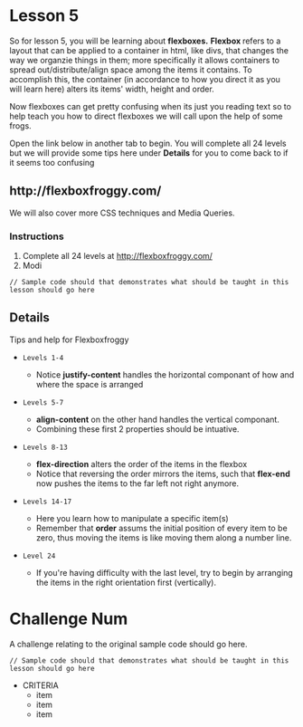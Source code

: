 # Lesson 5

So for lesson 5, you will be learning about <strong>flexboxes.</strong>
<strong>Flexbox </strong> refers to a layout that can be applied to a container in html, like divs, that changes the way we organzie things in them; more specifically it allows containers to spread out/distribute/align space among the items it contains. To accomplish this, the container (in accordance to how you direct it as you will learn here) alters its items' width, height and order.

Now flexboxes can get pretty confusing when its just you reading text so to help teach you how to direct flexboxes we will call upon the help of some frogs. 

Open the link below in another tab to begin. You will complete all 24 levels but we will provide some tips here under <strong>Details</strong> for you to come back to if it seems too confusing
<h2> http://flexboxfroggy.com/ </h2>

We will also cover more CSS techniques and Media Queries. 

### Instructions
1. Complete all 24 levels at http://flexboxfroggy.com/
2. Modi



```HTML5
// Sample code should that demonstrates what should be taught in this lesson should go here
```

## Details
Tips and help for Flexboxfroggy

* `Levels 1-4`
    * Notice **justify-content** handles the horizontal componant of how and where the space is arranged
    
* `Levels 5-7`
    * **align-content** on the other hand handles the vertical componant.
    * Combining these first 2 properties should be intuative.
  
* `Levels 8-13`
    * **flex-direction** alters the order of the items in the flexbox
    * Notice that reversing the order mirrors the items, such that **flex-end** now pushes the items to the far left not right anymore.
    
* `Levels 14-17`
    * Here you learn how to manipulate a specific item(s) 
    * Remember that **order** assums the initial position of every item to be zero, thus moving the items is like moving them along a number line.
 
* `Level 24`
    * If you're having difficulty with the last level, try to begin by arranging the items in the right orientation first (vertically).
  
  


# Challenge Num

A challenge relating to the original sample code should go here.

```HTML5
// Sample code should that demonstrates what should be taught in this lesson should go here
```

* CRITERIA
    * item
    * item
    * item
